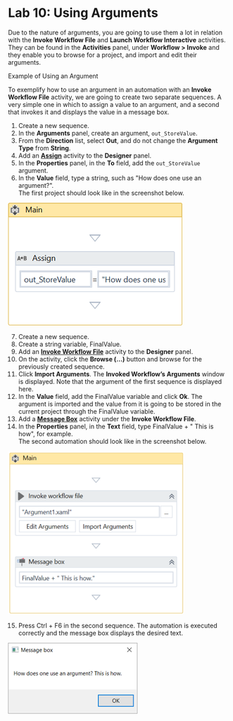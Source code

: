 
Lab 10: Using Arguments
=======================

Due to the nature of arguments, you are going to use them a lot in
relation with the **Invoke Workflow File** and **Launch Workflow
Interactive** activities. They can be found in the **Activities** panel,
under **Workflow \> Invoke** and they enable you to browse for a
project, and import and edit their arguments.



Example of Using an Argument

[](https://docs.uipath.com/studio/docs/using-arguments#example-of-using-an-argument)

To exemplify how to use an argument in an automation with an **Invoke Workflow File** activity, we are going to create two separate sequences.
A very simple one in which to assign a value to an argument, and a
second that invokes it and displays the value in a message box.

1.  Create a new sequence.
2.  In the **Arguments** panel, create an argument,
    `out_StoreValue`.
3.  From the **Direction** list, select **Out**, and do not change the
    **Argument Type** from **String**.
4.  Add an [**Assign**](https://activities.uipath.com/docs/assign)
    activity to the **Designer** panel.
5.  In the **Properties** panel, in the **To** field, add the
    `out_StoreValue` argument.
6.  In the **Value** field, type a string, such as "How does one use an
    argument?".\
     The first project should look like in the screenshot below.

![](./images/409eee8-image_83.png "Click to close...")

7.  Create a new sequence.
8.  Create a string variable,
    FinalValue.
9.  Add an [**Invoke Workflow File**](https://activities.uipath.com/docs/invoke-workflow-file)
    activity to the **Designer** panel.
10. On the activity, click the **Browse (…)** button and browse for the
    previously created sequence.
11. Click **Import Arguments**. The **Invoked Workflow’s Arguments**
    window is displayed. Note that the argument of the first sequence is
    displayed here.
12. In the **Value** field, add the
    FinalValue variable and click **Ok**. The argument is imported and
    the value from it is going to be stored in the current project
    through the
    FinalValue variable.
13. Add a [**Message Box**](https://activities.uipath.com/docs/message-box) activity
    under the **Invoke Workflow File**.
14. In the **Properties** panel, in the **Text** field, type
    FinalValue + " This is how", for example.\
     The second automation should look like in the screenshot below.

![](./images/594f5bf-image_84.png "Click to close...")

15. Press Ctrl + F6 in the second sequence. The automation is executed
    correctly and the message box displays the desired text.

![](./images/cb6d521-image_85.png "Click to close...")
